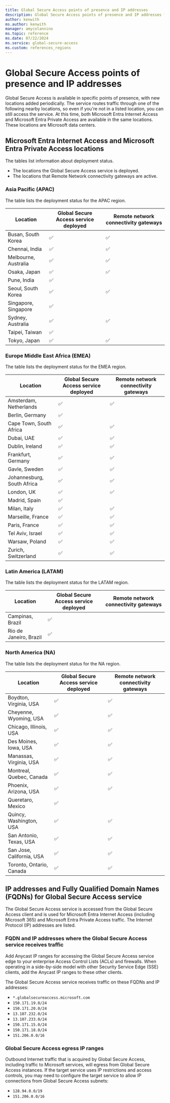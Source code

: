 ```yaml
---
title: Global Secure Access points of presence and IP addresses
description: Global Secure Access points of presence and IP addresses for Microsoft Entra Internet Access and Microsoft Entra Private Access.
author: kenwith
ms.author: kenwith
manager: amycolannino
ms.topic: reference
ms.date: 07/22/2024
ms.service: global-secure-access
ms.custom: references_regions
---
```

# Global Secure Access points of presence and IP addresses

Global Secure Access is available in specific points of presence, with new locations added periodically. The service routes traffic through one of the following nearby locations, so even if you're not in a listed location, you can still access the service. At this time, both Microsoft Entra Internet Access and Microsoft Entra Private Access are available in the same locations. These locations are Microsoft data centers.

## Microsoft Entra Internet Access and Microsoft Entra Private Access locations
The tables list information about deployment status.

- The locations the Global Secure Access service is deployed. 
- The locations that Remote Network connectivity gateways are active. 

### Asia Pacific (APAC)
The table lists the deployment status for the APAC region.

|Location                    | Global Secure Access service deployed | Remote network connectivity gateways | 
| ---                        | --- | --- | 
|Busan, South Korea          | ✅ | ✅ |
|Chennai, India              | ✅ | ✅ |
|Melbourne, Australia        | ✅ | ✅ |
|Osaka, Japan                | ✅ | ✅ |
|Pune, India                 | ✅ |    |
|Seoul, South Korea          | ✅ | ✅ |
|Singapore, Singapore        | ✅ |    |
|Sydney, Australia           | ✅ | ✅ |
|Taipei, Taiwan              | ✅ |    |
|Tokyo, Japan                | ✅ | ✅ |


### Europe Middle East Africa (EMEA)
The table lists the deployment status for the EMEA region.

|Location                    | Global Secure Access service deployed | Remote network connectivity gateways | 
| ---                        | --- | --- |
|Amsterdam, Netherlands      | ✅ | ✅ |
|Berlin, Germany             | ✅ |    |
|Cape Town, South Africa     | ✅ | ✅ | 
|Dubai, UAE                  | ✅ | ✅ |
|Dublin, Ireland             | ✅ | ✅ |
|Frankfurt, Germany          | ✅ | ✅ |
|Gavle, Sweden               | ✅ | ✅ | 
|Johannesburg, South Africa  | ✅ | ✅ | 
|London, UK                  | ✅ | ✅ |
|Madrid, Spain               | ✅ |    | 
|Milan, Italy                | ✅ | ✅ |
|Marseille, France           | ✅ | ✅ |
|Paris, France               | ✅ | ✅ |
|Tel Aviv, Israel            | ✅ | ✅ |
|Warsaw, Poland              | ✅ | ✅ |
|Zurich, Switzerland         | ✅ | ✅ |


### Latin America (LATAM)
The table lists the deployment status for the LATAM region.

|Location                    | Global Secure Access service deployed | Remote network connectivity gateways | 
| ---                        | --- | --- | 
|Campinas, Brazil            | ✅ |   | 
|Rio de Janeiro, Brazil      | ✅ |   | 


### North America (NA)
The table lists the deployment status for the NA region.

|Location                    | Global Secure Access service deployed | Remote network connectivity gateways | 
| ---                        | --- | --- |
|Boydton, Virginia, USA      | ✅ | ✅ | 
|Cheyenne, Wyoming, USA      | ✅ | ✅ | 
|Chicago, Illinois, USA      | ✅ | ✅ | 
|Des Moines, Iowa, USA       | ✅ | ✅ |
|Manassas, Virginia, USA     | ✅ | ✅ | 
|Montreal, Quebec, Canada    | ✅ | ✅ | 
|Phoenix, Arizona, USA       | ✅ | ✅ | 
|Queretaro, Mexico           | ✅ |    | 
|Quincy, Washington, USA     | ✅ | ✅ | 
|San Antonio, Texas, USA     | ✅ | ✅ | 
|San Jose, California, USA   | ✅ | ✅ | 
|Toronto, Ontario, Canada    | ✅ | ✅ | 


## IP addresses and Fully Qualified Domain Names (FQDNs) for Global Secure Access service
The Global Secure Access service is accessed from the Global Secure Access client and is used for Microsoft Entra Internet Access (including Microsoft 365) and Microsoft Entra Private Access traffic. The Internet Protocol (IP) addresses are listed.

### FQDN and IP addresses where the Global Secure Access service receives traffic
Add Anycast IP ranges for accessing the Global Secure Access service edge to your enterprise Access Control Lists (ACLs) and firewalls. When operating in a side-by-side model with other Security Service Edge (SSE) clients, add the Anycast IP ranges to these other clients.
 
The Global Secure Access service receives traffic on these FQDNs and IP addresses:
- `*.globalsecureaccess.microsoft.com`
- `150.171.19.0/24`
- `150.171.20.0/24`
- `13.107.232.0/24`
- `13.107.233.0/24`
- `150.171.15.0/24`
- `150.171.18.0/24`
- `151.206.0.0/16`
 
### Global Secure Access egress IP ranges
Outbound Internet traffic that is acquired by Global Secure Access, including traffic to Microsoft services, will egress from Global Secure Access instances. If the target service uses IP restrictions and access controls, you may need to configure the target service to allow IP connections from Global Secure Access subnets:

- `128.94.0.0/19`
- `151.206.0.0/16`

